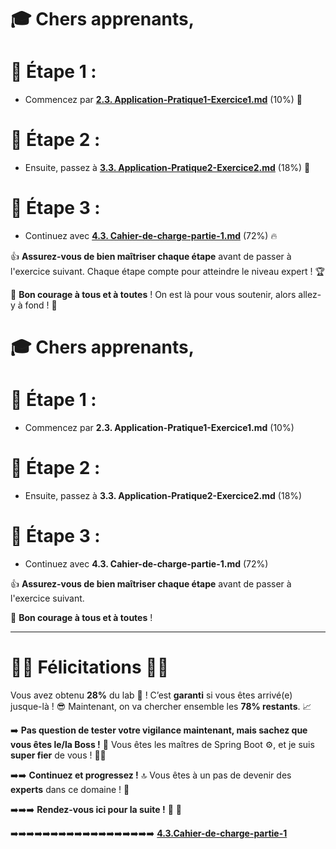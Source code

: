 # 🎓 Chers apprenants,

# 📌 **Étape 1** : 
- Commencez par [**2.3. Application-Pratique1-Exercice1.md**](2.3.Application-Pratique1-Exercice1.md) (10%) 📝 

# 📌 **Étape 2** : 
- Ensuite, passez à [**3.3. Application-Pratique2-Exercice2.md**](3.3.Application-Pratique2-Exercice2.md) (18%) 🚀

# 📌 **Étape 3** : 
- Continuez avec [**4.3. Cahier-de-charge-partie-1.md**](4.3.Cahier-de-charge-partie-1.md) (72%) 🔥

👍 **Assurez-vous de bien maîtriser chaque étape** avant de passer à l'exercice suivant. Chaque étape compte pour atteindre le niveau expert ! 🏆

💪 **Bon courage à tous et à toutes** ! On est là pour vous soutenir, alors allez-y à fond ! 🎯






# 🎓 Chers apprenants,

# 📌 **Étape 1** : 
- Commencez par **2.3. Application-Pratique1-Exercice1.md** (10%)  
# 📌 **Étape 2** :
- Ensuite, passez à **3.3. Application-Pratique2-Exercice2.md** (18%)  
# 📌 **Étape 3** :
- Continuez avec **4.3. Cahier-de-charge-partie-1.md** (72%)

👍 **Assurez-vous de bien maîtriser chaque étape** avant de passer à l'exercice suivant.  

💪 **Bon courage à tous et à toutes** !



------------

# 🎉🎉 **Félicitations** 🎉🎉

Vous avez obtenu **28%** du lab 💯 ! C’est **garanti** si vous êtes arrivé(e) jusque-là ! 😎 Maintenant, on va chercher ensemble les **78% restants**. 📈

➡️ **Pas question de tester votre vigilance maintenant, mais sachez que vous êtes le/la Boss !** 👑 Vous êtes les maîtres de Spring Boot ⚙️, et je suis **super fier** de vous ! 💪🎉

➡️➡️ **Continuez et progressez !** 🔝 Vous êtes à un pas de devenir des **experts** dans ce domaine ! 🌟

➡️➡️➡️ **Rendez-vous ici pour la suite !** 📅 🏁

➡️➡️➡️➡️➡️➡️➡️➡️➡️➡️➡️➡️➡️➡️➡️➡️➡️➡️   [**4.3.Cahier-de-charge-partie-1**](4.3.Cahier-de-charge-partie-1.md) 
